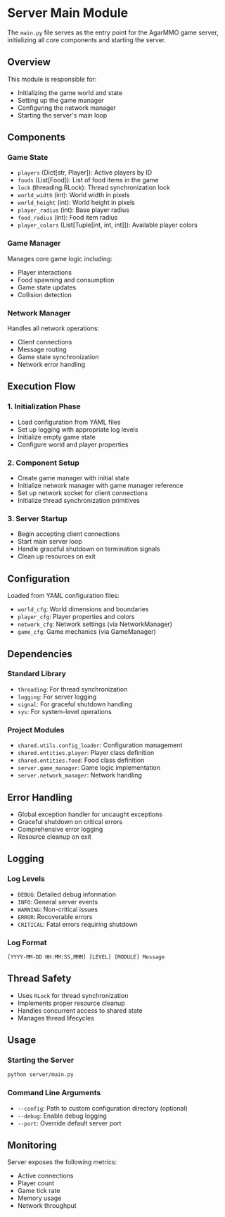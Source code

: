 # Server Main Module

The `main.py` file serves as the entry point for the AgarMMO game server, initializing all core components and starting the server.

## Overview

This module is responsible for:

- Initializing the game world and state
- Setting up the game manager
- Configuring the network manager
- Starting the server's main loop

## Components

### Game State

- `players` (Dict[str, Player]): Active players by ID
- `foods` (List[Food]): List of food items in the game
- `lock` (threading.RLock): Thread synchronization lock
- `world_width` (int): World width in pixels
- `world_height` (int): World height in pixels
- `player_radius` (int): Base player radius
- `food_radius` (int): Food item radius
- `player_colors` (List[Tuple[int, int, int]]): Available player colors

### Game Manager

Manages core game logic including:

- Player interactions
- Food spawning and consumption
- Game state updates
- Collision detection

### Network Manager

Handles all network operations:

- Client connections
- Message routing
- Game state synchronization
- Network error handling

## Execution Flow

### 1. Initialization Phase

- Load configuration from YAML files
- Set up logging with appropriate log levels
- Initialize empty game state
- Configure world and player properties

### 2. Component Setup

- Create game manager with initial state
- Initialize network manager with game manager reference
- Set up network socket for client connections
- Initialize thread synchronization primitives

### 3. Server Startup

- Begin accepting client connections
- Start main server loop
- Handle graceful shutdown on termination signals
- Clean up resources on exit

## Configuration

Loaded from YAML configuration files:

- `world_cfg`: World dimensions and boundaries
- `player_cfg`: Player properties and colors
- `network_cfg`: Network settings (via NetworkManager)
- `game_cfg`: Game mechanics (via GameManager)

## Dependencies

### Standard Library

- `threading`: For thread synchronization
- `logging`: For server logging
- `signal`: For graceful shutdown handling
- `sys`: For system-level operations

### Project Modules

- `shared.utils.config_loader`: Configuration management
- `shared.entities.player`: Player class definition
- `shared.entities.food`: Food class definition
- `server.game_manager`: Game logic implementation
- `server.network_manager`: Network handling

## Error Handling

- Global exception handler for uncaught exceptions
- Graceful shutdown on critical errors
- Comprehensive error logging
- Resource cleanup on exit

## Logging

### Log Levels

- `DEBUG`: Detailed debug information
- `INFO`: General server events
- `WARNING`: Non-critical issues
- `ERROR`: Recoverable errors
- `CRITICAL`: Fatal errors requiring shutdown

### Log Format

```plaintext
[YYYY-MM-DD HH:MM:SS,MMM] [LEVEL] [MODULE] Message
```

## Thread Safety

- Uses `RLock` for thread synchronization
- Implements proper resource cleanup
- Handles concurrent access to shared state
- Manages thread lifecycles

## Usage

### Starting the Server

```bash
python server/main.py
```

### Command Line Arguments

- `--config`: Path to custom configuration directory (optional)
- `--debug`: Enable debug logging
- `--port`: Override default server port

## Monitoring

Server exposes the following metrics:

- Active connections
- Player count
- Game tick rate
- Memory usage
- Network throughput
